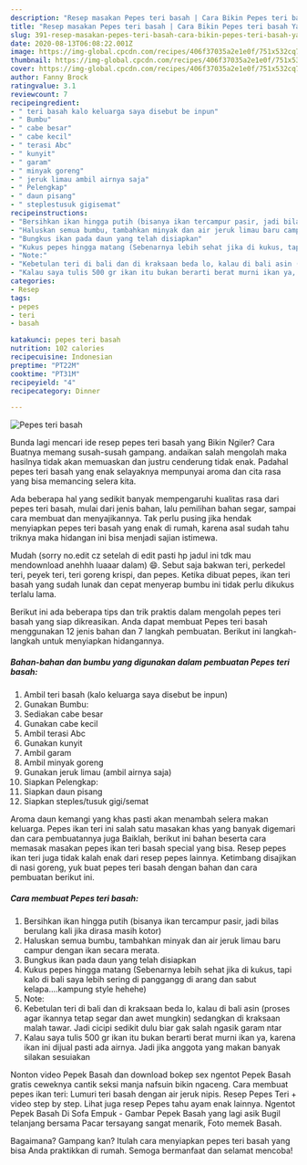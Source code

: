 ```yaml
---
description: "Resep masakan Pepes teri basah | Cara Bikin Pepes teri basah Yang Menggugah Selera"
title: "Resep masakan Pepes teri basah | Cara Bikin Pepes teri basah Yang Menggugah Selera"
slug: 391-resep-masakan-pepes-teri-basah-cara-bikin-pepes-teri-basah-yang-menggugah-selera
date: 2020-08-13T06:08:22.001Z
image: https://img-global.cpcdn.com/recipes/406f37035a2e1e0f/751x532cq70/pepes-teri-basah-foto-resep-utama.jpg
thumbnail: https://img-global.cpcdn.com/recipes/406f37035a2e1e0f/751x532cq70/pepes-teri-basah-foto-resep-utama.jpg
cover: https://img-global.cpcdn.com/recipes/406f37035a2e1e0f/751x532cq70/pepes-teri-basah-foto-resep-utama.jpg
author: Fanny Brock
ratingvalue: 3.1
reviewcount: 7
recipeingredient:
- " teri basah kalo keluarga saya disebut be inpun"
- " Bumbu"
- " cabe besar"
- " cabe kecil"
- " terasi Abc"
- " kunyit"
- " garam"
- " minyak goreng"
- " jeruk limau ambil airnya saja"
- " Pelengkap"
- " daun pisang"
- " steplestusuk gigisemat"
recipeinstructions:
- "Bersihkan ikan hingga putih (bisanya ikan tercampur pasir, jadi bilas berulang kali jika dirasa masih kotor)"
- "Haluskan semua bumbu, tambahkan minyak dan air jeruk limau baru campur dengan ikan secara merata."
- "Bungkus ikan pada daun yang telah disiapkan"
- "Kukus pepes hingga matang (Sebenarnya lebih sehat jika di kukus, tapi kalo di bali saya lebih sering di panggangg di arang dan sabut kelapa....kampung style hehehe)"
- "Note:"
- "Kebetulan teri di bali dan di kraksaan beda lo, kalau di bali asin (proses agar ikannya tetap segar dan awet mungkin) sedangkan di kraksaan malah tawar. Jadi cicipi sedikit dulu biar gak salah ngasik garam ntar"
- "Kalau saya tulis 500 gr ikan itu bukan berarti berat murni ikan ya, karena ikan ini dijual pasti ada airnya. Jadi jika anggota yang makan banyak silakan sesuiakan"
categories:
- Resep
tags:
- pepes
- teri
- basah

katakunci: pepes teri basah 
nutrition: 102 calories
recipecuisine: Indonesian
preptime: "PT22M"
cooktime: "PT31M"
recipeyield: "4"
recipecategory: Dinner

---
```



![Pepes teri basah](https://img-global.cpcdn.com/recipes/406f37035a2e1e0f/751x532cq70/pepes-teri-basah-foto-resep-utama.jpg)

Bunda lagi mencari ide resep pepes teri basah yang Bikin Ngiler? Cara Buatnya memang susah-susah gampang. andaikan salah mengolah maka hasilnya tidak akan memuaskan dan justru cenderung tidak enak. Padahal pepes teri basah yang enak selayaknya mempunyai aroma dan cita rasa yang bisa memancing selera kita.

Ada beberapa hal yang sedikit banyak mempengaruhi kualitas rasa dari pepes teri basah, mulai dari jenis bahan, lalu pemilihan bahan segar, sampai cara membuat dan menyajikannya. Tak perlu pusing jika hendak menyiapkan pepes teri basah yang enak di rumah, karena asal sudah tahu triknya maka hidangan ini bisa menjadi sajian istimewa.

Mudah (sorry no.edit cz setelah di edit pasti hp jadul ini tdk mau mendownload anehhh luaaar dalam) 😄. Sebut saja bakwan teri, perkedel teri, peyek teri, teri goreng krispi, dan pepes. Ketika dibuat pepes, ikan teri basah yang sudah lunak dan cepat menyerap bumbu ini tidak perlu dikukus terlalu lama.


Berikut ini ada beberapa tips dan trik praktis dalam mengolah pepes teri basah yang siap dikreasikan. Anda dapat membuat Pepes teri basah menggunakan 12 jenis bahan dan 7 langkah pembuatan. Berikut ini langkah-langkah untuk menyiapkan hidangannya.

<!--inarticleads1-->

##### Bahan-bahan dan bumbu yang digunakan dalam pembuatan Pepes teri basah:

1. Ambil  teri basah (kalo keluarga saya disebut be inpun)
1. Gunakan  Bumbu:
1. Sediakan  cabe besar
1. Gunakan  cabe kecil
1. Ambil  terasi Abc
1. Gunakan  kunyit
1. Ambil  garam
1. Ambil  minyak goreng
1. Gunakan  jeruk limau (ambil airnya saja)
1. Siapkan  Pelengkap:
1. Siapkan  daun pisang
1. Siapkan  steples/tusuk gigi/semat


Aroma daun kemangi yang khas pasti akan menambah selera makan keluarga. Pepes ikan teri ini salah satu masakan khas yang banyak digemari dan cara pembuatannya juga Baiklah, berikut ini bahan beserta cara memasak masakan pepes ikan teri basah special yang bisa. Resep pepes ikan teri juga tidak kalah enak dari resep pepes lainnya. Ketimbang disajikan di nasi goreng, yuk buat pepes teri basah dengan bahan dan cara pembuatan berikut ini. 

<!--inarticleads2-->

##### Cara membuat Pepes teri basah:

1. Bersihkan ikan hingga putih (bisanya ikan tercampur pasir, jadi bilas berulang kali jika dirasa masih kotor)
1. Haluskan semua bumbu, tambahkan minyak dan air jeruk limau baru campur dengan ikan secara merata.
1. Bungkus ikan pada daun yang telah disiapkan
1. Kukus pepes hingga matang (Sebenarnya lebih sehat jika di kukus, tapi kalo di bali saya lebih sering di panggangg di arang dan sabut kelapa....kampung style hehehe)
1. Note:
1. Kebetulan teri di bali dan di kraksaan beda lo, kalau di bali asin (proses agar ikannya tetap segar dan awet mungkin) sedangkan di kraksaan malah tawar. Jadi cicipi sedikit dulu biar gak salah ngasik garam ntar
1. Kalau saya tulis 500 gr ikan itu bukan berarti berat murni ikan ya, karena ikan ini dijual pasti ada airnya. Jadi jika anggota yang makan banyak silakan sesuiakan


Nonton video Pepek Basah dan download bokep sex ngentot Pepek Basah gratis ceweknya cantik seksi manja nafsuin bikin ngaceng. Cara membuat pepes ikan teri: Lumuri teri basah dengan air jeruk nipis. Resep Pepes Teri + video step by step. Lihat juga resep Pepes tahu ayam enak lainnya. Ngentot Pepek Basah Di Sofa Empuk - Gambar Pepek Basah yang lagi asik Bugil telanjang bersama Pacar tersayang sangat menarik, Foto memek Basah. 

Bagaimana? Gampang kan? Itulah cara menyiapkan pepes teri basah yang bisa Anda praktikkan di rumah. Semoga bermanfaat dan selamat mencoba!
